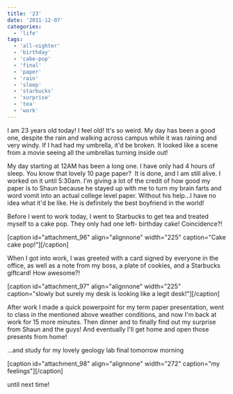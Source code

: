 ```yaml
---
title: '23'
date: '2011-12-07'
categories:
  - 'life'
tags:
  - 'all-nighter'
  - 'birthday'
  - 'cake-pop'
  - 'final'
  - 'paper'
  - 'rain'
  - 'sleep'
  - 'starbucks'
  - 'surprise'
  - 'tea'
  - 'work'
---
```


I am 23 years old today! I feel old! It's so weird. My day has been a good one, despite the rain and walking across campus while it was raining and very windy. If I had had my umbrella, it'd be broken. It looked like a scene from a movie seeing all the umbrellas turning inside out!

My day starting at 12AM has been a long one. I have only had 4 hours of sleep. You know that lovely 10 page paper?  It is done, and I am still alive. I worked on it until 5:30am. I'm giving a lot of the credit of how good my paper is to Shaun because he stayed up with me to turn my brain farts and word vomit into an actual college level paper. Without his help...I have no idea what it'd be like. He is definitely the best boyfriend in the world!

Before I went to work today, I went to Starbucks to get tea and treated myself to a cake pop. They only had one left- birthday cake! Coincidence?!

\[caption id="attachment_96" align="alignnone" width="225" caption="Cake cake pop!"\]\[/caption\]

When I got into work, I was greeted with a card signed by everyone in the office, as well as a note from my boss, a plate of cookies, and a Starbucks giftcard! How awesome?!

\[caption id="attachment_97" align="alignnone" width="225" caption="slowly but surely my desk is looking like a legit desk!"\]\[/caption\]

After work I made a quick powerpoint for my term paper presentation, went to class in the mentioned above weather conditions, and now I'm back at work for 15 more minutes. Then dinner and to finally find out my surprise from Shaun and the guys! And eventually I'll get home and open those presents from home!

...and study for my lovely geology lab final tomorrow morning

\[caption id="attachment_98" align="alignnone" width="272" caption="my feelings"\]\[/caption\]

until next time!

